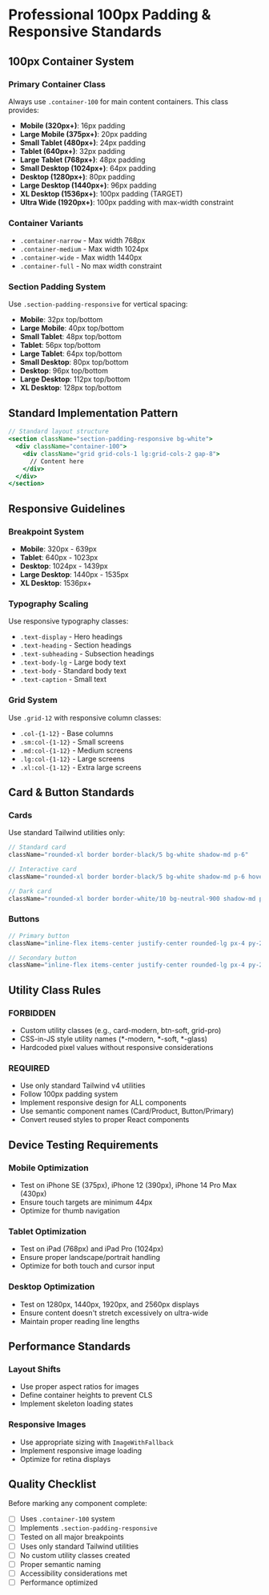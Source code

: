 # Professional 100px Padding & Responsive Standards

## 100px Container System

### Primary Container Class
Always use `.container-100` for main content containers. This class provides:
- **Mobile (320px+)**: 16px padding
- **Large Mobile (375px+)**: 20px padding  
- **Small Tablet (480px+)**: 24px padding
- **Tablet (640px+)**: 32px padding
- **Large Tablet (768px+)**: 48px padding
- **Small Desktop (1024px+)**: 64px padding
- **Desktop (1280px+)**: 80px padding
- **Large Desktop (1440px+)**: 96px padding
- **XL Desktop (1536px+)**: 100px padding (TARGET)
- **Ultra Wide (1920px+)**: 100px padding with max-width constraint

### Container Variants
- `.container-narrow` - Max width 768px
- `.container-medium` - Max width 1024px  
- `.container-wide` - Max width 1440px
- `.container-full` - No max width constraint

### Section Padding System
Use `.section-padding-responsive` for vertical spacing:
- **Mobile**: 32px top/bottom
- **Large Mobile**: 40px top/bottom
- **Small Tablet**: 48px top/bottom
- **Tablet**: 56px top/bottom
- **Large Tablet**: 64px top/bottom
- **Small Desktop**: 80px top/bottom
- **Desktop**: 96px top/bottom
- **Large Desktop**: 112px top/bottom
- **XL Desktop**: 128px top/bottom

## Standard Implementation Pattern

```jsx
// Standard layout structure
<section className="section-padding-responsive bg-white">
  <div className="container-100">
    <div className="grid grid-cols-1 lg:grid-cols-2 gap-8">
      // Content here
    </div>
  </div>
</section>
```

## Responsive Guidelines

### Breakpoint System
- **Mobile**: 320px - 639px
- **Tablet**: 640px - 1023px  
- **Desktop**: 1024px - 1439px
- **Large Desktop**: 1440px - 1535px
- **XL Desktop**: 1536px+

### Typography Scaling
Use responsive typography classes:
- `.text-display` - Hero headings
- `.text-heading` - Section headings
- `.text-subheading` - Subsection headings
- `.text-body-lg` - Large body text
- `.text-body` - Standard body text
- `.text-caption` - Small text

### Grid System
Use `.grid-12` with responsive column classes:
- `.col-{1-12}` - Base columns
- `.sm:col-{1-12}` - Small screens
- `.md:col-{1-12}` - Medium screens
- `.lg:col-{1-12}` - Large screens
- `.xl:col-{1-12}` - Extra large screens

## Card & Button Standards

### Cards
Use standard Tailwind utilities only:
```jsx
// Standard card
className="rounded-xl border border-black/5 bg-white shadow-md p-6"

// Interactive card
className="rounded-xl border border-black/5 bg-white shadow-md p-6 hover:shadow-2xl hover:-translate-y-1 transition-all duration-500"

// Dark card
className="rounded-xl border border-white/10 bg-neutral-900 shadow-md p-6"
```

### Buttons
```jsx
// Primary button
className="inline-flex items-center justify-center rounded-lg px-4 py-2 font-medium bg-accent text-accent-foreground hover:opacity-90"

// Secondary button  
className="inline-flex items-center justify-center rounded-lg px-4 py-2 font-medium border border-black/10 hover:bg-black/5"
```

## Utility Class Rules

### FORBIDDEN
- Custom utility classes (e.g., card-modern, btn-soft, grid-pro)
- CSS-in-JS style utility names (*-modern, *-soft, *-glass)
- Hardcoded pixel values without responsive considerations

### REQUIRED
- Use only standard Tailwind v4 utilities
- Follow 100px padding system
- Implement responsive design for ALL components
- Use semantic component names (Card/Product, Button/Primary)
- Convert reused styles to proper React components

## Device Testing Requirements

### Mobile Optimization
- Test on iPhone SE (375px), iPhone 12 (390px), iPhone 14 Pro Max (430px)
- Ensure touch targets are minimum 44px
- Optimize for thumb navigation

### Tablet Optimization  
- Test on iPad (768px) and iPad Pro (1024px)
- Ensure proper landscape/portrait handling
- Optimize for both touch and cursor input

### Desktop Optimization
- Test on 1280px, 1440px, 1920px, and 2560px displays
- Ensure content doesn't stretch excessively on ultra-wide
- Maintain proper reading line lengths

## Performance Standards

### Layout Shifts
- Use proper aspect ratios for images
- Define container heights to prevent CLS
- Implement skeleton loading states

### Responsive Images
- Use appropriate sizing with `ImageWithFallback`
- Implement responsive image loading
- Optimize for retina displays

## Quality Checklist

Before marking any component complete:
- [ ] Uses `.container-100` system
- [ ] Implements `.section-padding-responsive`
- [ ] Tested on all major breakpoints
- [ ] Uses only standard Tailwind utilities
- [ ] No custom utility classes created
- [ ] Proper semantic naming
- [ ] Accessibility considerations met
- [ ] Performance optimized